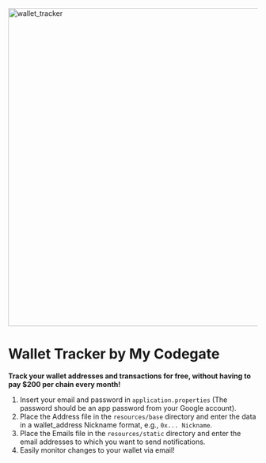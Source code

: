 <img width="643" alt="wallet_tracker" src="https://github.com/wakeisle9933/wallet-tracker/assets/73478472/ebe3efe8-3aec-4e75-a172-dae0862d78d3">

# **Wallet Tracker by My Codegate**

**Track your wallet addresses and transactions for free, without having to pay $200 per chain every month!**

1. Insert your email and password in `application.properties` (The password should be an app password from your Google account).
2. Place the Address file in the `resources/base` directory and enter the data in a wallet_address Nickname format, e.g., `0x... Nickname`.
3. Place the Emails file in the `resources/static` directory and enter the email addresses to which you want to send notifications.
4. Easily monitor changes to your wallet via email!
